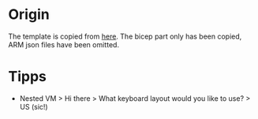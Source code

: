 # Origin

The template is copied from [here](https://github.com/az140mp/azure-quickstart-templates/tree/master/demos/nested-vms-in-virtual-network). The bicep part only has been copied, ARM json files have been omitted.


# Tipps

* Nested VM > Hi there > What keyboard layout would you like to use? > US (sic!)
